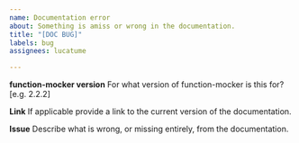 ```yaml
---
name: Documentation error
about: Something is amiss or wrong in the documentation.
title: "[DOC BUG]"
labels: bug
assignees: lucatume

---
```


**function-mocker version**
For what version of function-mocker is this for? [e.g. 2.2.2]

**Link**
If applicable provide a link to the current version of the documentation.

**Issue**
Describe what is wrong, or missing entirely, from the documentation.
